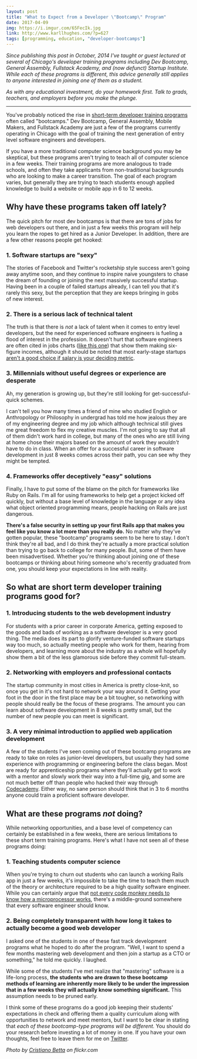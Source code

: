 ```yaml
---
layout: post
title: "What to Expect from a Developer \"Bootcamp\" Program"
date: 2017-04-09
img: https://i.imgur.com/65FecIk.jpg
link: http://www.karllhughes.com/?p=627
tags: [programming, education, "developer-bootcamps"]
---
```

*Since publishing this post in October, 2014 I've taught or guest lectured at several of Chicago's developer training programs including Dev Bootcamp, General Assembly, Fullstack Academy, and (now defunct) Startup Institute. While each of these programs is different, this advice generally still applies to anyone interested in joining one of them as a student.*

*As with any educational investment, do your homework first. Talk to grads, teachers, and employers before you make the plunge.*

-----

You've probably noticed the rise in [short-term developer training programs](https://www.coursereport.com/cities/san-francisco) often called "bootcamps." Dev Bootcamp, General Assembly, Mobile Makers, and Fullstack Academy are just a few of the programs currently operating in Chicago with the goal of training the next generation of entry level software engineers and developers.

If you have a more traditional computer science background you may be skeptical, but these programs aren't trying to teach all of computer science in a few weeks. Their training programs are more analogous to trade schools, and often they take applicants from non-traditional backgrounds who are looking to make a career transition. The goal of each program varies, but generally they are trying to teach students enough applied knowledge to build a website or mobile app in 6 to 12 weeks.

## Why have these programs taken off lately?

The quick pitch for most dev bootcamps is that there are tons of jobs for web developers out there, and in just a few weeks this program will help you learn the ropes to get hired as a Junior Developer. In addition, there are a few other reasons people get hooked: 

### 1. Software startups are "sexy"

The stories of Facebook and Twitter's rocketship style success aren't going away anytime soon, and they continue to inspire naive youngsters to chase the dream of founding or joining the next massively successful startup. Having been in a couple of failed startups already, I can tell you that it's rarely this sexy, but the perception that they are keeps bringing in gobs of new interest.

### 2. There is a serious lack of technical talent

The truth is that there is _not_ a lack of talent when it comes to entry level developers, but the need for experienced software engineers is fueling a flood of interest in the profession. It doesn't hurt that software engineers are often cited in jobs charts ([like this one](http://www.npr.org/blogs/money/2014/10/16/356176018/the-most-popular-jobs-for-the-rich-middle-class-and-poor)) that show them making six-figure incomes, although it should be noted that most early-stage startups [aren't a good choice if salary is your deciding metric](https://www.karllhughes.com/posts/myths-working-engineer-startup).

### 3. Millennials without useful degrees or experience are desperate

Ah, my generation is growing up, but they're still looking for get-successful-quick schemes.

I can't tell you how many times a friend of mine who studied English or Anthropology or Philosophy in undergrad has told me how jealous they are of my engineering degree and my job which although technical still gives me great freedom to flex my creative muscles. I'm not going to say that all of them didn't work hard in college, but many of the ones who are still living at home chose their majors based on the amount of work they _wouldn't_ have to do in class. When an offer for a successful career in software development in just 8 weeks comes across their path, you can see why they might be tempted.

### 4. Frameworks offer deceptively "easy" solutions

Finally, I have to put some of the blame on the pitch for frameworks like Ruby on Rails. I'm all for using frameworks to help get a project kicked off quickly, but without a base level of knowledge in the language or any idea what object oriented programming means, people hacking on Rails are just dangerous. 

**There's a false security in setting up your first Rails app that makes you feel like you know a lot more than you really do.** No matter why they've gotten popular, these "bootcamp" programs seem to be here to stay. I don't think they're all bad, and I do think they're actually a more practical solution than trying to go back to college for many people. But, some of them have been misadvertised. Whether you're thinking about joining one of these bootcamps or thinking about hiring someone who's recently graduated from one, you should keep your expectations in line with reality. 

## So what are short term developer training programs good for?

### 1. Introducing students to the web development industry

For students with a prior career in corporate America, getting exposed to the goods and bads of working as a software developer is a very good thing. The media does its part to glorify venture-funded software startups way too much, so actually meeting people who work for them, hearing from developers, and learning more about the industry as a whole will hopefully show them a bit of the less glamorous side before they commit full-steam.

### 2. Networking with employers and professional contacts

The startup community in most cities in America is pretty close-knit, so once you get in it's not hard to network your way around it. Getting your foot in the door in the first place may be a bit tougher, so networking with people should really be the focus of these programs. The amount you can learn about software development in 8 weeks is pretty small, but the number of new people you can meet is significant.

### 3. A very minimal introduction to applied web application development

A few of the students I've seen coming out of these bootcamp programs are ready to take on roles as junior-level developers, but usually they had some experience with programming or engineering before the class began. Most are ready for apprenticeship programs where they'll actually get to work with a mentor and slowly work their way into a full-time gig, and some are not much better off than people who hacked their way through [Codecademy](http://www.codecademy.com/). Either way, no sane person should think that in 3 to 6 months anyone could train a proficient software developer.

## What are these programs _not_ doing?

While networking opportunities, and a base level of competency can certainly be established in a few weeks, there are serious limitations to these short term training programs. Here's what I have not seen all of these programs doing:

### 1. Teaching students computer science

When you're trying to churn out students who can launch a working Rails app in just a few weeks, it's impossible to take the time to teach them much of the theory or architecture required to be a high quality software engineer. While you can certainly argue that [not every code monkey needs to know how a microprocessor works](https://www.wired.com/2017/02/programming-is-the-new-blue-collar-job/), there's a middle-ground somewhere that every software engineer should know.

### 2. Being completely transparent with how long it takes to actually become a good web developer

I asked one of the students in one of these fast track development programs what he hoped to do after the program. "Well, I want to spend a few months mastering web development and then join a startup as a CTO or something," he told me quickly. I laughed.

While some of the students I've met realize that "mastering" software is a life-long process, **the students who are drawn to these bootcamp methods of learning are inherently more likely to be under the impression that in a few weeks they will actually know something significant.** This assumption needs to be pruned early.

I think some of these programs do a good job keeping their students' expectations in check and offering them a quality curriculum along with opportunities to network and meet mentors, but I want to be clear in stating that _each of these bootcamp-type programs will be different._ You should do your research before investing a lot of money in one. If you have your own thoughts, feel free to leave them for me on [Twitter](https://twitter.com/KarlLHughes).

_Photo by [Cristiano Betta](https://www.flickr.com/photos/cristiano_betta/ "Go to Cristiano Betta's photostream") on flickr.com_
